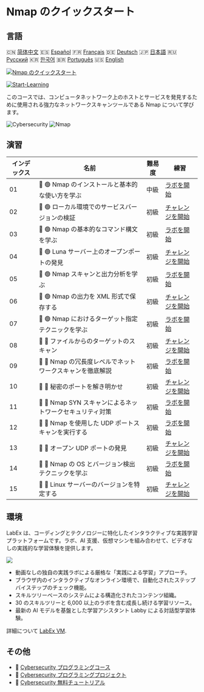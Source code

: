 # Nmap のクイックスタート

## 言語

🇨🇳 [简体中文](README_zh.md) 🇪🇸 [Español](README_es.md) 🇫🇷 [Français](README_fr.md) 🇩🇪 [Deutsch](README_de.md) 🇯🇵 [日本語](README_ja.md) 🇷🇺 [Русский](README_ru.md) 🇰🇷 [한국어](README_ko.md) 🇧🇷 [Português](README_pt.md) 🇺🇸 [English](README.md) 

[![Nmap のクイックスタート](https://cover-creator.labex.io/quick-start-with-nmap.png?lang=ja)](https://labex.io/ja/courses/quick-start-with-nmap)

[![Start-Learning](https://img.shields.io/badge/Start-Learning-whitesmoke?style=for-the-badge)](https://labex.io/ja/courses/quick-start-with-nmap)

このコースでは、コンピュータネットワーク上のホストとサービスを発見するために使用される強力なネットワークスキャンツールである Nmap について学びます。

![Cybersecurity](https://img.shields.io/badge/Cybersecurity-whitesmoke?style=for-the-badge&logo=cybersecurity)
![Nmap](https://img.shields.io/badge/Nmap-whitesmoke?style=for-the-badge&logo=nmap)


## 演習

|   インデックス | 名前                                                      | 難易度   | 練習                                                                                                                                  |
|----------------|-----------------------------------------------------------|----------|---------------------------------------------------------------------------------------------------------------------------------------|
|             01 | 📖 🟢 Nmap のインストールと基本的な使い方を学ぶ           | 中級     | <a target='_blank' href='https://labex.io/ja/tutorials/nmap-learn-nmap-installation-and-basic-usage-415924'>ラボを開始</a>            |
|             02 | 🎯 🟢 ローカル環境でのサービスバージョンの検証            | 初級     | <a target='_blank' href='https://labex.io/ja/tutorials/nmap-verify-service-version-locally-548693'>チャレンジを開始</a>               |
|             03 | 📖 🟢 Nmap の基本的なコマンド構文を学ぶ                   | 初級     | <a target='_blank' href='https://labex.io/ja/tutorials/nmap-learn-nmap-basic-command-syntax-415919'>ラボを開始</a>                    |
|             04 | 🎯 🟢 Luna サーバー上のオープンポートの発見               | 初級     | <a target='_blank' href='https://labex.io/ja/tutorials/nmap-find-open-port-on-luna-server-548697'>チャレンジを開始</a>                |
|             05 | 📖 🟢 Nmap スキャンと出力分析を学ぶ                       | 初級     | <a target='_blank' href='https://labex.io/ja/tutorials/nmap-learn-nmap-scanning-and-output-analysis-415926'>ラボを開始</a>            |
|             06 | 🎯 🟢 Nmap の出力を XML 形式で保存する                    | 初級     | <a target='_blank' href='https://labex.io/ja/tutorials/nmap-save-nmap-output-to-xml-548705'>チャレンジを開始</a>                      |
|             07 | 📖 🟢 Nmap におけるターゲット指定テクニックを学ぶ         | 初級     | <a target='_blank' href='https://labex.io/ja/tutorials/nmap-learn-target-specification-techniques-in-nmap-415935'>ラボを開始</a>      |
|             08 | 🎯 🔵 ファイルからのターゲットのスキャン                  | 初級     | <a target='_blank' href='https://labex.io/ja/tutorials/nmap-scan-target-from-file-548715'>チャレンジを開始</a>                        |
|             09 | 📖 🔵 Nmap の冗長度レベルでネットワークスキャンを徹底解説 | 初級     | <a target='_blank' href='https://labex.io/ja/tutorials/nmap-explore-nmap-verbosity-levels-for-network-scanning-415939'>ラボを開始</a> |
|             10 | 🎯 🔵 秘密のポートを解き明かせ                            | 初級     | <a target='_blank' href='https://labex.io/ja/tutorials/nmap-uncover-the-secret-port-548724'>チャレンジを開始</a>                      |
|             11 | 📖 🔵 Nmap SYN スキャンによるネットワークセキュリティ対策 | 初級     | <a target='_blank' href='https://labex.io/ja/tutorials/nmap-conduct-nmap-syn-scans-for-network-security-415934'>ラボを開始</a>        |
|             12 | 📖 🔵 Nmap を使用した UDP ポートスキャンを実行する        | 初級     | <a target='_blank' href='https://labex.io/ja/tutorials/nmap-perform-udp-port-scanning-with-nmap-415938'>ラボを開始</a>                |
|             13 | 🎯 🔵 オープン UDP ポートの発見                           | 初級     | <a target='_blank' href='https://labex.io/ja/tutorials/nmap-find-open-udp-port-548746'>チャレンジを開始</a>                           |
|             14 | 📖 🔵 Nmap の OS とバージョン検出テクニックを学ぶ         | 初級     | <a target='_blank' href='https://labex.io/ja/tutorials/nmap-learn-nmap-os-and-version-detection-techniques-415925'>ラボを開始</a>     |
|             15 | 🎯 🔵 Linux サーバーのバージョンを特定する                | 初級     | <a target='_blank' href='https://labex.io/ja/tutorials/nmap-identify-linux-server-version-548747'>チャレンジを開始</a>                |

## 環境

LabEx は、コーディングとテクノロジーに特化したインタラクティブな実践学習プラットフォームです。ラボ、AI 支援、仮想マシンを組み合わせて、ビデオなしの実践的な学習体験を提供します。

![](https://tutorial-screenshot.getvm.io/images/vm-1725247253.png)

- 動画なしの独自の実践ラボによる厳格な「実践による学習」アプローチ。
- ブラウザ内のインタラクティブなオンライン環境で、自動化されたステップバイステップのチェック機能。
- スキルツリーベースのシステムによる構造化されたコンテンツ組織。
- 30 のスキルツリーと 6,000 以上のラボを含む成長し続ける学習リソース。
- 最新の AI モデルを基盤とした学習アシスタント Labby による対話型学習体験。

詳細について [LabEx VM](https://support.labex.io/using-labex/virtual-machine).

## その他

- 🔗 [Cybersecurity プログラミングコース](https://github.com/labex-labs/awesome-programming-courses)
- 🔗 [Cybersecurity プログラミングプロジェクト](https://github.com/labex-labs/awesome-programming-projects)
- 🔗 [Cybersecurity 無料チュートリアル](https://github.com/labex-labs/cybersecurity-free-tutorials)

